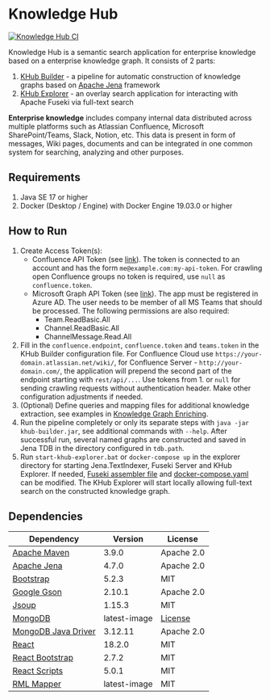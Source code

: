 # Knowledge Hub

[![Knowledge Hub CI](https://github.com/vik-koch/knowledge-hub/actions/workflows/knowledge-hub.yml/badge.svg)](https://github.com/vik-koch/knowledge-hub/actions/workflows/knowledge-hub.yml)

Knowledge Hub is a semantic search application for enterprise knowledge based on a enterprise knowledge graph. It consists of 2 parts:

1. [KHub Builder](/khub-builder/README.md) - a pipeline for automatic construction of knowledge graphs based on [Apache Jena](https://github.com/apache/jena) framework
2. [KHub Explorer](/khub-explorer/README.md) - an overlay search application for interacting with Apache Fuseki via full-text search

**Enterprise knowledge** includes company internal data distributed across multiple platforms such as Atlassian Confluence, Microsoft SharePoint/Teams, Slack, Notion, etc. This data is present in form of messages, Wiki pages, documents and can be integrated in one common system for searching, analyzing and other purposes.

## Requirements
1. Java SE 17 or higher
2. Docker (Desktop / Engine) with Docker Engine 19.03.0 or higher 

## How to Run
1. Create Access Token(s):
    * Confluence API Token (see [link](https://support.atlassian.com/atlassian-account/docs/manage-api-tokens-for-your-atlassian-account/)). The token is connected to an account and has the form `me@example.com:my-api-token`. For crawling open Confluence groups no token is required, use `null` as `confluence.token`.
    * Microsoft Graph API Token (see [link](https://learn.microsoft.com/en-us/graph/auth-v2-user)). The app must be registered in Azure AD. The user needs to be member of all MS Teams that should be processed. The following permissions are also required:
        * Team.ReadBasic.All
        * Channel.ReadBasic.All
        * ChannelMessage.Read.All
2. Fill in the `confluence.endpoint`, `confluence.token` and `teams.token` in the KHub Builder configuration file. For Confluence Cloud use `https://your-domain.atlassian.net/wiki/`, for Confluence Server - `http://your-domain.com/`, the application will prepend the second part of the endpoint starting with `rest/api/...`. Use tokens from 1. or `null` for sending crawling requests without authentication header. Make other configuration adjustments if needed.
3. (Optional) Define queries and mapping files for additional knowledge extraction, see examples in [Knowledge Graph Enriching](/khub-builder/README.md#3-knowledge-graph-enriching).
4. Run the pipeline completely or only its separate steps with `java -jar khub-builder.jar`, see additional commands with `--help`. After successful run, several named graphs are constructed and saved in Jena TDB in the directory configured in `tdb.path`.
5. Run `start-khub-explorer.bat` or `docker-compose up` in the explorer directory for starting Jena.TextIndexer, Fuseki Server and KHub Explorer. If needed, [Fuseki assembler file](/khub-explorer/config/explorer-config.ttl) and [docker-compose.yaml](/khub-explorer/docker-compose.yaml) can be modified. The KHub Explorer will start locally allowing full-text search on the constructed knowledge graph.

## Dependencies
| Dependency | Version | License |
| - | - | - | 
| [Apache Maven](https://github.com/apache/maven) | 3.9.0 | Apache 2.0 |
| [Apache Jena](https://github.com/apache/jena) | 4.7.0 | Apache 2.0 |
| [Bootstrap](https://github.com/twbs/bootstrap) | 5.2.3 | MIT |
| [Google Gson](https://github.com/google/gson) | 2.10.1 | Apache 2.0 |
| [Jsoup](https://github.com/jhy/jsoup) | 1.15.3 | MIT |
| [MongoDB](https://github.com/mongodb/mongo) | latest-image | [License](https://github.com/mongodb/mongo/blob/master/LICENSE-Community.txt) |
| [MongoDB Java Driver](https://github.com/mongodb/mongo-java-driver) | 3.12.11 | Apache 2.0 |
| [React](https://github.com/facebook/react) | 18.2.0 | MIT |
| [React Bootstrap](https://github.com/react-bootstrap/react-bootstrap) | 2.7.2 | MIT |
| [React Scripts](https://github.com/facebook/create-react-app) | 5.0.1 | MIT |
| [RML Mapper](https://github.com/RMLio/rmlmapper-java) | latest-image | MIT |